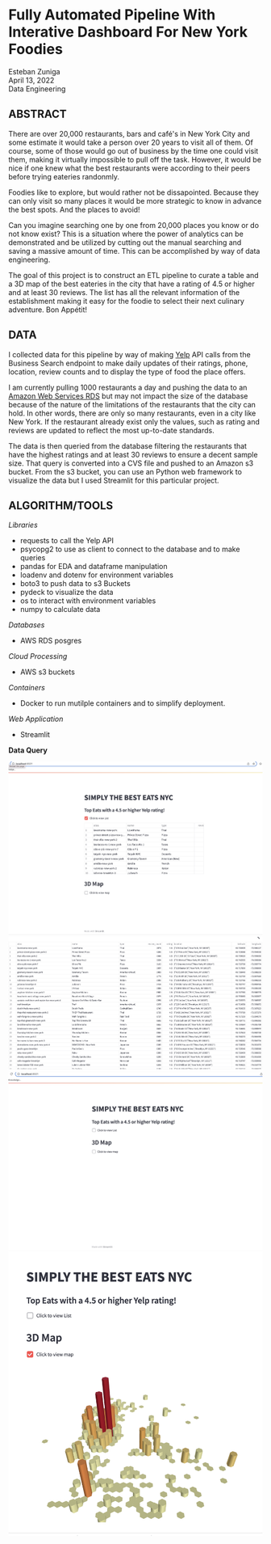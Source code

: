 # Fully Automated Pipeline With Interative Dashboard For New York Foodies

Esteban Zuniga <br>
April 13, 2022 <br>
Data Engineering

## ABSTRACT

There are over 20,000 restaurants, bars and café's in New York City and some estimate it would take a person over 20 years to visit all of them. Of course, some of those would go out of business by the time one could visit them, making it virtually impossible to pull off the task. However, it would be nice if one knew what the best restaurants were according to their peers before trying eateries randonmly.

Foodies like to explore, but would rather not be dissapointed. Because they can only visit so many places it would be more strategic to know in advance the best spots. And the places to avoid! 

Can you imagine searching one by one from 20,000 places you know or do not know exist? This is a situation where the power of analytics can be demonstrated and be utilized by cutting out the manual searching and saving a massive amount of time. This can be accomplished by way of data engineering.

The goal of this project is to construct an ETL pipeline to curate a table and a 3D map of the best eateries in the city that have a rating of 4.5 or higher and at least 30 reviews. The list has all the relevant information of the establishment making it easy for the foodie to select their next culinary adventure. Bon Appétit!

## DATA
I collected data for this pipeline by way of making [Yelp](https://www.yelp.com/developers/documentation/v3/business_search) API calls from the Business Search endpoint to make daily updates of their ratings, phone, location, review counts and to display the type of food the place offers.

I am currently pulling 1000 restaurants a day and pushing the data to an [Amazon Web Services RDS](https://aws.amazon.com) but may not impact the size of the database because of the nature of the limitations of the restaurants that the city can hold. In other words, there are only so many restaurants, even in a city like New York. If the restaurant already exist only the values, such as rating and reviews are updated to reflect the most up-to-date standards.

The data is then queried from the database filtering the restaurants that have the highest ratings and at least 30 reviews to ensure a decent sample size. That query is converted into a CVS file and pushed to an Amazon s3 bucket. From the s3 bucket, you can use an Python web framework to visualize the data but I used Streamlit for this particular project. 

## ALGORITHM/TOOLS
*Libraries*

- requests to call the Yelp API
- psycopg2 to use as client to connect to the database and to make queries
- pandas for EDA and dataframe manipulation
- loadenv and dotenv for environment variables
- boto3 to push data to s3 Buckets
- pydeck to visualize the data
- os to interact with environment variables
- numpy to calculate data

*Databases*

- AWS RDS posgres

*Cloud Processing*

- AWS s3 buckets

*Containers*

- Docker to run mutilple containers and to simplify deployment.

*Web Application*

- Streamlit

**Data Query**

![A simple web page!](/images/dataframe_drop_down.png)
![A simple web page!](/images/dataframe_expanded.png)
![A simple web page!](/images/main_page.png)
![A simple web page!](/images/simple_map.png)




